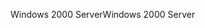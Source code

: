 <span data-ttu-id="c908d-101">Windows 2000 Server</span><span class="sxs-lookup"><span data-stu-id="c908d-101">Windows 2000 Server</span></span>